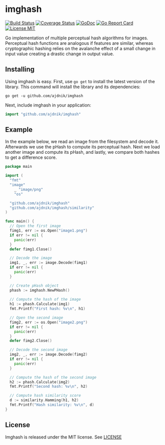 # imghash

[![Build Status](https://github.com/ajdnik/imghash/workflows/tests-and-coverage/badge.svg "GitHub Actions status")](https://github.com/ajdnik/imghash/actions?query=workflow%3Atests-and-coverage)
[![Coverage Status](https://coveralls.io/repos/github/ajdnik/imghash/badge.svg?branch=master)](https://coveralls.io/github/ajdnik/imghash?branch=master)
[![GoDoc](https://godoc.org/github.com/ajdnik/imghash?status.svg "GoDoc")](https://godoc.org/github.com/ajdnik/imghash)
[![Go Report Card](https://goreportcard.com/badge/github.com/ajdnik/imghash)](https://goreportcard.com/report/github.com/ajdnik/imghash)
[![License MIT](https://img.shields.io/badge/license-MIT-lightgrey.svg)](https://github.com/ajdnik/imghash/blob/master/LICENSE)

Go implementation of multiple perceptual hash algorithms for images. Perceptual hash functions are analogous if features are similar, whereas cryptographic hashing relies on the avalanche effect of a small change in input value creating a drastic change in output value. 

## Installing

Using imghash is easy. First, use `go get` to install the latest version
of the library. This command will install the library and its dependencies:

    go get -u github.com/ajdnik/imghash

Next, include imghash in your application:

```go
import "github.com/ajdnik/imghash"
```

## Example

In the example below, we read an image from the filesystem and decode it. Afterwards we use the pHash to compute its perceptual hash. Next we load another image and compute its pHash, and lastly, we compare both hashes to get a difference score.

```go
package main

import (
  "fmt"
  "image"
	_ "image/png"
	"os"

  "github.com/ajdnik/imghash"
  "github.com/ajdnik/imghash/similarity"
)

func main() {
  // Open the first image
  fimg1, err := os.Open("image1.png")
  if err != nil {
    panic(err)
  }
  defer fimg1.Close()

  // Decode the image
  img1, _, err := image.Decode(fimg1)
  if err != nil {
    panic(err)
  }

  // Create pHash object
  phash := imghash.NewPHash()
  
  // Compute the hash of the image
  h1 := phash.Calculate(img1)
  fmt.Printf("First hash: %v\n", h1)

  // Open the second image
  fimg2, err := os.Open("image2.png")
  if err != nil {
    panic(err)
  }
  defer fimg2.Close()

  // Decode the second image
  img2, _, err := image.Decode(fimg2)
  if err != nil {
    panic(err)
  }

  // Compute the hash of the second image
  h2 := phash.Calculate(img2)
  fmt.Printf("Second hash: %v\n", h2)

  // Compute hash similarity score
  d := similarity.Hamming(h1, h2)
  fmt.Printf("Hash similarity: %v\n", d)
}
```

## License

Imghash is released under the MIT license. See [LICENSE](https://github.com/ajdnik/imghash/blob/master/LICENSE)
